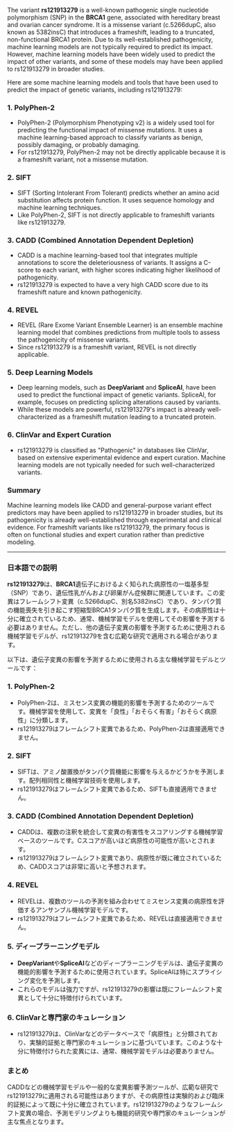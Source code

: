 The variant **rs121913279** is a well-known pathogenic single nucleotide polymorphism (SNP) in the **BRCA1** gene, associated with hereditary breast and ovarian cancer syndrome. It is a missense variant (c.5266dupC, also known as 5382insC) that introduces a frameshift, leading to a truncated, non-functional BRCA1 protein. Due to its well-established pathogenicity, machine learning models are not typically required to predict its impact. However, machine learning models have been widely used to predict the impact of other variants, and some of these models may have been applied to rs121913279 in broader studies.

Here are some machine learning models and tools that have been used to predict the impact of genetic variants, including rs121913279:

### 1. **PolyPhen-2**
   - PolyPhen-2 (Polymorphism Phenotyping v2) is a widely used tool for predicting the functional impact of missense mutations. It uses a machine learning-based approach to classify variants as benign, possibly damaging, or probably damaging.
   - For rs121913279, PolyPhen-2 may not be directly applicable because it is a frameshift variant, not a missense mutation.

### 2. **SIFT**
   - SIFT (Sorting Intolerant From Tolerant) predicts whether an amino acid substitution affects protein function. It uses sequence homology and machine learning techniques.
   - Like PolyPhen-2, SIFT is not directly applicable to frameshift variants like rs121913279.

### 3. **CADD (Combined Annotation Dependent Depletion)**
   - CADD is a machine learning-based tool that integrates multiple annotations to score the deleteriousness of variants. It assigns a C-score to each variant, with higher scores indicating higher likelihood of pathogenicity.
   - rs121913279 is expected to have a very high CADD score due to its frameshift nature and known pathogenicity.

### 4. **REVEL**
   - REVEL (Rare Exome Variant Ensemble Learner) is an ensemble machine learning model that combines predictions from multiple tools to assess the pathogenicity of missense variants.
   - Since rs121913279 is a frameshift variant, REVEL is not directly applicable.

### 5. **Deep Learning Models**
   - Deep learning models, such as **DeepVariant** and **SpliceAI**, have been used to predict the functional impact of genetic variants. SpliceAI, for example, focuses on predicting splicing alterations caused by variants.
   - While these models are powerful, rs121913279's impact is already well-characterized as a frameshift mutation leading to a truncated protein.

### 6. **ClinVar and Expert Curation**
   - rs121913279 is classified as "Pathogenic" in databases like ClinVar, based on extensive experimental evidence and expert curation. Machine learning models are not typically needed for such well-characterized variants.

### Summary
Machine learning models like CADD and general-purpose variant effect predictors may have been applied to rs121913279 in broader studies, but its pathogenicity is already well-established through experimental and clinical evidence. For frameshift variants like rs121913279, the primary focus is often on functional studies and expert curation rather than predictive modeling.

---

### 日本語での説明

**rs121913279**は、**BRCA1**遺伝子におけるよく知られた病原性の一塩基多型（SNP）であり、遺伝性乳がんおよび卵巣がん症候群に関連しています。この変異はフレームシフト変異（c.5266dupC、別名5382insC）であり、タンパク質の機能喪失を引き起こす短縮型BRCA1タンパク質を生成します。その病原性は十分に確立されているため、通常、機械学習モデルを使用してその影響を予測する必要はありません。ただし、他の遺伝子変異の影響を予測するために使用される機械学習モデルが、rs121913279を含む広範な研究で適用される場合があります。

以下は、遺伝子変異の影響を予測するために使用される主な機械学習モデルとツールです：

### 1. **PolyPhen-2**
   - PolyPhen-2は、ミスセンス変異の機能的影響を予測するためのツールです。機械学習を使用して、変異を「良性」「おそらく有害」「おそらく病原性」に分類します。
   - rs121913279はフレームシフト変異であるため、PolyPhen-2は直接適用できません。

### 2. **SIFT**
   - SIFTは、アミノ酸置換がタンパク質機能に影響を与えるかどうかを予測します。配列相同性と機械学習技術を使用します。
   - rs121913279はフレームシフト変異であるため、SIFTも直接適用できません。

### 3. **CADD (Combined Annotation Dependent Depletion)**
   - CADDは、複数の注釈を統合して変異の有害性をスコアリングする機械学習ベースのツールです。Cスコアが高いほど病原性の可能性が高いとされます。
   - rs121913279はフレームシフト変異であり、病原性が既に確立されているため、CADDスコアは非常に高いと予想されます。

### 4. **REVEL**
   - REVELは、複数のツールの予測を組み合わせてミスセンス変異の病原性を評価するアンサンブル機械学習モデルです。
   - rs121913279はフレームシフト変異であるため、REVELは直接適用できません。

### 5. **ディープラーニングモデル**
   - **DeepVariant**や**SpliceAI**などのディープラーニングモデルは、遺伝子変異の機能的影響を予測するために使用されています。SpliceAIは特にスプライシング変化を予測します。
   - これらのモデルは強力ですが、rs121913279の影響は既にフレームシフト変異として十分に特徴付けられています。

### 6. **ClinVarと専門家のキュレーション**
   - rs121913279は、ClinVarなどのデータベースで「病原性」と分類されており、実験的証拠と専門家のキュレーションに基づいています。このような十分に特徴付けられた変異には、通常、機械学習モデルは必要ありません。

### まとめ
CADDなどの機械学習モデルや一般的な変異影響予測ツールが、広範な研究でrs121913279に適用される可能性はありますが、その病原性は実験的および臨床的証拠によって既に十分に確立されています。rs121913279のようなフレームシフト変異の場合、予測モデリングよりも機能的研究や専門家のキュレーションが主な焦点となります。